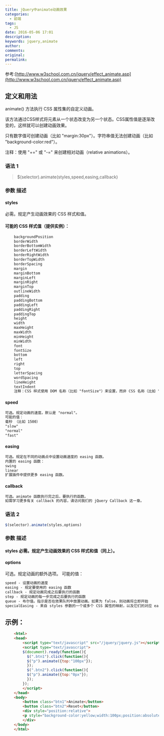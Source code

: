 ```yaml
---
title: jQuery中animate动画效果
categories:
  - 前端
tags:
  - JS
date: 2016-05-06 17:01
description:
keywords: jquery,animate
author:
comments:
original:
permalink:
---
```

参考:[http://www.w3school.com.cn/jquery/effect_animate.asp](http://www.w3school.com.cn/jquery/effect_animate.asp)

<!--more-->

## 定义和用法

animate() 方法执行 CSS 属性集的自定义动画。

该方法通过CSS样式将元素从一个状态改变为另一个状态。CSS属性值是逐渐改变的，这样就可以创建动画效果。

只有数字值可创建动画（比如 "margin:30px"）。字符串值无法创建动画（比如 "background-color:red"）。

注释：使用 "+=" 或 "-=" 来创建相对动画（relative animations）。

### 语法 1

> $(selector).animate(styles,speed,easing,callback)

### 参数	描述
#### styles

必需。规定产生动画效果的 CSS 样式和值。

#### 可能的 CSS 样式值（提供实例）：

~~~html
    backgroundPosition
    borderWidth
    borderBottomWidth
    borderLeftWidth
    borderRightWidth
    borderTopWidth
    borderSpacing
    margin
    marginBottom
    marginLeft
    marginRight
    marginTop
    outlineWidth
    padding
    paddingBottom
    paddingLeft
    paddingRight
    paddingTop
    height
    width
    maxHeight
    maxWidth
    minHeight
    minWidth
    font
    fontSize
    bottom
    left
    right
    top
    letterSpacing
    wordSpacing
    lineHeight
    textIndent
    注释：CSS 样式使用 DOM 名称（比如 "fontSize"）来设置，而非 CSS 名称（比如 "font-size"）。
~~~

#### speed

~~~html
可选。规定动画的速度。默认是 "normal"。
可能的值：
毫秒 （比如 1500）
"slow"
"normal"
"fast"
~~~

#### easing


~~~html
可选。规定在不同的动画点中设置动画速度的 easing 函数。
内置的 easing 函数：
swing
linear
扩展插件中提供更多 easing 函数。
~~~

#### callback

~~~html
可选。animate 函数执行完之后，要执行的函数。
如需学习更多有关 callback 的内容，请访问我们的 jQuery Callback 这一章。
~~~

### 语法 2

~~~js
$(selector).animate(styles,options)
~~~

### 参数	描述
#### styles	必需。规定产生动画效果的 CSS 样式和值（同上）。
#### options

可选。规定动画的额外选项。
可能的值：

~~~html
speed - 设置动画的速度
easing - 规定要使用的 easing 函数
callback - 规定动画完成之后要执行的函数
step - 规定动画的每一步完成之后要执行的函数
queue - 布尔值。指示是否在效果队列中放置动画。如果为 false，则动画将立即开始
specialEasing - 来自 styles 参数的一个或多个 CSS 属性的映射，以及它们的对应 easing 函数
~~~

## 示例：

~~~html
    <html>
    <head>
        <script type="text/javascript" src="/jquery/jquery.js"></script>
        <script type="text/javascript">
        $(document).ready(function(){
          $(".btn1").click(function(){
          $("p").animate({top:"100px"});
          });
          $(".btn2").click(function(){
          $("p").animate({top:"0px"});
          });
        });
        </script>
    </head>
    <body>
        <button class="btn1">Animate</button>
        <button class="btn2">Reset</button>
        <div style="position:relative">
        <p style="background-color:yellow;width:100px;position:absolute">This is a  paragraph.</p>
        </div>
    </body>
    </html>
~~~
